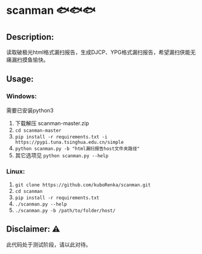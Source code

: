 # scanman 🐟🐟🐟

## Description:

读取破极光html格式漏扫报告，生成DJCP、YPG格式漏扫报告，希望漏扫侠能无痛漏扫摸鱼愉快。

## Usage:

### Windows:
需要已安装python3
1. 下载解压 scanman-master.zip
2. ```cd scanman-master```
3. ```pip install -r requirements.txt -i https://pypi.tuna.tsinghua.edu.cn/simple```
4. ```python scanman.py -b "html漏扫报告host文件夹路径"```
5. 其它选项见 ```python scanman.py --help```

### Linux:
1. ```git clone https://github.com/kuboRenka/scanman.git```
2. ```cd scanman```
3. ```pip install -r requirements.txt```
4. ```./scanman.py --help```
5. ```./scanman.py -b /path/to/folder/host/```

## Disclaimer: ⚠

此代码处于测试阶段，请以此对待。
